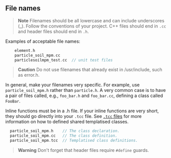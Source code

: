 ## File names

> **Note**  Filenames should be all lowercase and can include underscores (_). Follow the conventions of your project. C++ files should end in `.cc` and header files should end in `.h`.

Examples of acceptable file names:

```cpp
    element.h
    particle_soil_mpm.cc
    particlesoilmpm_test.cc  // unit test files
```

> **Caution** Do not use filenames that already exist in /usr/include, such as error.h.

In general, make your filenames very specific. For example, use `particle_soil_mpm.h` rather than `particle.h`. A very common case is to have a pair of files called, e.g., `foo_bar.h` and `foo_bar.cc`, defining a class called `FooBar`.

Inline functions must be in a .h file. If your inline functions are very short, they should go directly into your `.tcc` file. See [`.tcc` files](TODO) for more information on how to defined shared templatised classes. 

```cpp
  particle_soil_mpm.h    // The class declaration.
  particle_soil_mpm.cc   // The class definition.
  particle_soil_mpm.tcc  // Templatised class definitions.
```

> **Warning**  Don't forget that header files require `#define` guards.


